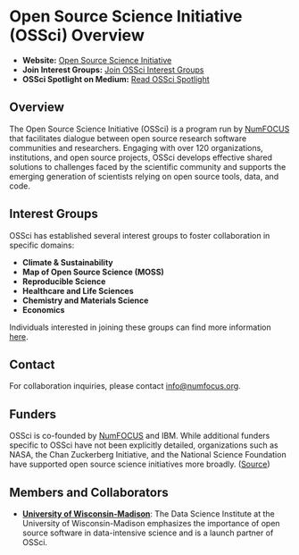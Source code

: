 # Open Source Science Initiative (OSSci) Overview

- **Website:** [Open Source Science Initiative](https://www.opensource.science/)
- **Join Interest Groups:** [Join OSSci Interest Groups](https://groups.google.com/a/opensource.science/g/map-of-open-source-science/about?pli=1)
- **OSSci Spotlight on Medium:** [Read OSSci Spotlight](https://medium.com/tag/ossci-spotlight)

## Overview

The Open Source Science Initiative (OSSci) is a program run by [NumFOCUS](https://sustainoss.org/academic-map/organizations/numfocus.html) that facilitates dialogue between open source research software communities and researchers. Engaging with over 120 organizations, institutions, and open source projects, OSSci develops effective shared solutions to challenges faced by the scientific community and supports the emerging generation of scientists relying on open source tools, data, and code.

## Interest Groups

OSSci has established several interest groups to foster collaboration in specific domains:

- **Climate & Sustainability**
- **Map of Open Source Science (MOSS)**
- **Reproducible Science**
- **Healthcare and Life Sciences**
- **Chemistry and Materials Science**
- **Economics**

Individuals interested in joining these groups can find more information [here](https://groups.google.com/a/opensource.science/g/map-of-open-source-science/about?pli=1).

## Contact

For collaboration inquiries, please contact [info@numfocus.org](mailto:info@numfocus.org).

## Funders

OSSci is co-founded by [NumFOCUS](https://sustainoss.org/academic-map/organizations/numfocus.html) and IBM. While additional funders specific to OSSci have not been explicitly detailed, organizations such as NASA, the Chan Zuckerberg Initiative, and the National Science Foundation have supported open source science initiatives more broadly. ([Source](https://new.nsf.gov/tip/updates/nsf-invests-over-26m-open-source-projects))

## Members and Collaborators

- **[University of Wisconsin-Madison](https://sustainoss.org/academic-map/universities/university-of-wisconsin-madison.html)**: The Data Science Institute at the University of Wisconsin-Madison emphasizes the importance of open source software in data-intensive science and is a launch partner of OSSci.
